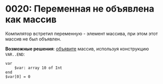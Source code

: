 # 0020: Переменная не объявлена как массив

Компилятор встретил переменную - элемент массива, при этом этот массив не был объявлен.

**Возможные решения**: [объявите](../../coding/arrays.md#obyavlenie-massivov) массив, используя конструкцию `VAR..END`:

```text
var
    $var: array 10 of Int
end
$var[0] = 0
```

